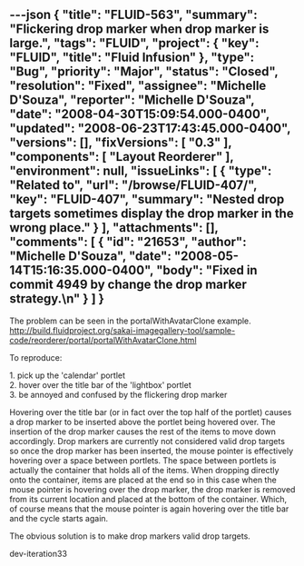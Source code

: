 ---json
{
  "title": "FLUID-563",
  "summary": "Flickering drop marker when drop marker is large.",
  "tags": "FLUID",
  "project": {
    "key": "FLUID",
    "title": "Fluid Infusion"
  },
  "type": "Bug",
  "priority": "Major",
  "status": "Closed",
  "resolution": "Fixed",
  "assignee": "Michelle D'Souza",
  "reporter": "Michelle D'Souza",
  "date": "2008-04-30T15:09:54.000-0400",
  "updated": "2008-06-23T17:43:45.000-0400",
  "versions": [],
  "fixVersions": [
    "0.3"
  ],
  "components": [
    "Layout Reorderer"
  ],
  "environment": null,
  "issueLinks": [
    {
      "type": "Related to",
      "url": "/browse/FLUID-407/",
      "key": "FLUID-407",
      "summary": "Nested drop targets sometimes display the drop marker in the wrong place."
    }
  ],
  "attachments": [],
  "comments": [
    {
      "id": "21653",
      "author": "Michelle D'Souza",
      "date": "2008-05-14T15:16:35.000-0400",
      "body": "Fixed in commit 4949 by change the drop marker strategy.\n"
    }
  ]
}
---
The problem can be seen in the portalWithAvatarClone example. <http://build.fluidproject.org/sakai-imagegallery-tool/sample-code/reorderer/portal/portalWithAvatarClone.html>

To reproduce:

1\. pick up the 'calendar' portlet\
2\. hover over the title bar of the 'lightbox' portlet\
3\. be annoyed and confused by the flickering drop marker

Hovering over the title bar (or in fact over the top half of the portlet) causes a drop marker to be inserted above the portlet being hovered over. The insertion of the drop marker causes the rest of the items to move down accordingly. Drop markers are currently not considered valid drop targets so once the drop marker has been inserted, the mouse pointer is effectively hovering over a space between portlets. The space between portlets is actually the container that holds all of the items. When dropping directly onto the container, items are placed at the end so in this case when the mouse pointer is hovering over the drop marker, the drop marker is removed from its current location and placed at the bottom of the container. Which, of course means that the mouse pointer is again hovering over the title bar and the cycle starts again.&#x20;

The obvious solution is to make drop markers valid drop targets.&#x20;

dev-iteration33

        